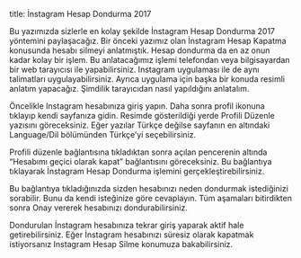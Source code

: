 title: İnstagram Hesap Dondurma 2017

Bu yazımızda sizlerle en kolay şekilde İnstagram Hesap Dondurma 2017 yöntemini paylaşacağız. Bir önceki yazımız olan İnstagram Hesap Kapatma konusunda hesabı silmeyi anlatmıştık. Hesap dondurma da en az onun kadar kolay bir işlem. Bu anlatacağımız işlemi telefondan veya bilgisayardan bir web tarayıcısı ile yapabilirsiniz. Instagram uygulaması ile de aynı talimatları uygulayabilirsiniz. Ayrıca uygulama için başka bir konuda resimli anlatım yapacağız. Şimdilik tarayıcıdan nasıl yapıldığını anlatalım.



Öncelikle Instagram hesabınıza giriş yapın. Daha sonra profil ikonuna tıklayıp kendi sayfanıza gidin. Resimde gösterildiği yerde Profili Düzenle yazısını göreceksiniz. Eğer yazılar Türkçe değilse sayfanın en altındaki Language/Dil bölümünden Türkçe’yi seçebilirsiniz.



Profili düzenle bağlantısına tıkladıktan sonra açılan pencerenin altında “Hesabımı geçici olarak kapat” bağlantısını göreceksiniz. Bu bağlantıya tıklayarak İnstagram Hesap Dondurma işlemini gerçekleştirebilirsiniz.

Bu bağlantıya tıkladığınızda sizden hesabınızı neden dondurmak istediğinizi sorabilir. Bunu da kendi isteğinize göre cevaplayın. Tüm aşamaları bitirdikten sonra Onay vererek hesabınızı dondurabilirsiniz.

Dondurulan İnstagram hesabınıza tekrar giriş yaparak aktif hale getirebilirsiniz. Eğer İnstagram hesabınızı süresiz olarak kapatmak istiyorsanız Instagram Hesap Silme konumuza bakabilirsiniz.

